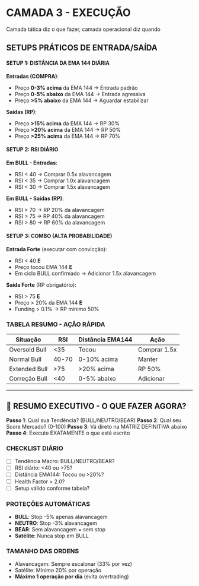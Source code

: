 # CAMADA 3 - EXECUÇÃO 
Camada tática diz o que fazer, camada operacional diz quando

## SETUPS PRÁTICOS DE ENTRADA/SAÍDA

#### SETUP 1: DISTÂNCIA DA EMA 144 DIÁRIA

**Entradas (COMPRA)**:
- Preço **0-3% acima** da EMA 144 → Entrada padrão
- Preço **0-5% abaixo** da EMA 144 → Entrada agressiva
- Preço **>5% abaixo** da EMA 144 → Aguardar estabilizar

**Saídas (RP)**:
- Preço **>15% acima** da EMA 144 → RP 30%
- Preço **>20% acima** da EMA 144 → RP 50%
- Preço **>25% acima** da EMA 144 → RP 70%

#### SETUP 2: RSI DIÁRIO

**Em BULL - Entradas**:
- RSI < 40 → Comprar 0.5x alavancagem
- RSI < 35 → Comprar 1.0x alavancagem
- RSI < 30 → Comprar 1.5x alavancagem

**Em BULL - Saídas (RP)**:
- RSI > 70 → RP 20% da alavancagem
- RSI > 75 → RP 40% da alavancagem
- RSI > 80 → RP 60% da alavancagem

#### SETUP 3: COMBO (ALTA PROBABILIDADE)

**Entrada Forte** (executar com convicção):
- RSI < 40 **E**
- Preço tocou EMA 144 **E**
- Em ciclo BULL confirmado
→ Adicionar 1.5x alavancagem

**Saída Forte** (RP obrigatório):
- RSI > 75 **E**
- Preço > 20% da EMA 144 **E**
- Funding > 0.1%
→ RP mínimo 50%

### TABELA RESUMO - AÇÃO RÁPIDA

| Situação | RSI | Distância EMA144 | Ação |
|----------|-----|------------------|------|
| Oversold Bull | <35 | Tocou | Comprar 1.5x |
| Normal Bull | 40-70 | 0-10% acima | Manter |
| Extended Bull | >75 | >20% acima | RP 50% |
| Correção Bull | <40 | 0-5% abaixo | Adicionar |

---

## 🚦 RESUMO EXECUTIVO - O QUE FAZER AGORA?

**Passo 1**: Qual sua Tendência? (BULL/NEUTRO/BEAR)
**Passo 2**: Qual seu Score Mercado? (0-100)
**Passo 3**: Vá direto na MATRIZ DEFINITIVA abaixo
**Passo 4**: Execute EXATAMENTE o que está escrito

### CHECKLIST DIÁRIO
- [ ] Tendência Macro: BULL/NEUTRO/BEAR?
- [ ] RSI diário: <40 ou >75?
- [ ] Distância EMA144: Tocou ou >20%?
- [ ] Health Factor > 2.0?
- [ ] Setup válido conforme tabela?

### PROTEÇÕES AUTOMÁTICAS
- **BULL**: Stop -5% apenas alavancagem
- **NEUTRO**: Stop -3% alavancagem
- **BEAR**: Sem alavancagem = sem stop
- **Satélite**: Nunca stop em BULL

### TAMANHO DAS ORDENS
- Alavancagem: Sempre escalonar (33% por vez)
- Satélite: Mínimo 20% por operação
- **Máximo 1 operação por dia** (evita overtrading)

